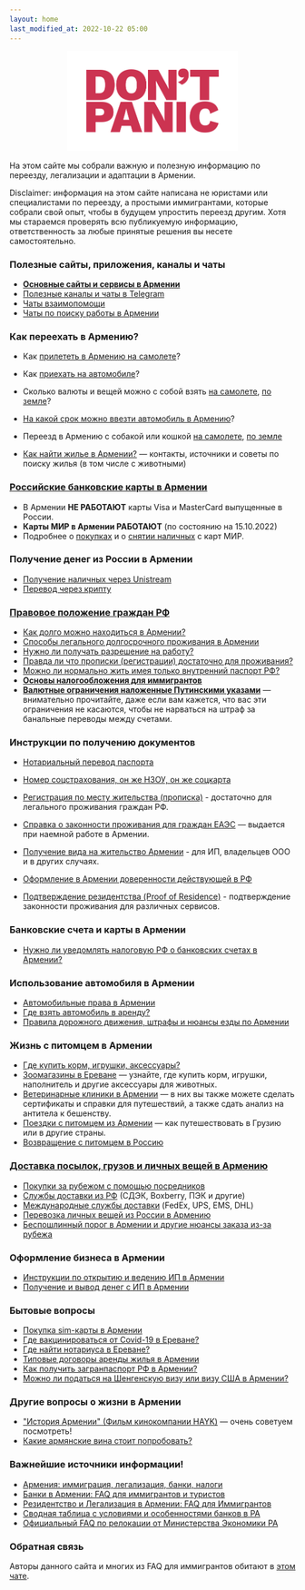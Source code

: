 ```yaml
---
layout: home
last_modified_at: 2022-10-22 05:00
---
```


<p style="text-align: center;"><img src="/assets/panic.svg" alt="Don't panic!" width="300px"></p>

На этом сайте мы собрали важную и полезную информацию по переезду, легализации и адаптации в Армении.

Disclaimer: информация на этом сайте написана не юристами или специалистами по переезду, а простыми
иммигрантами, которые собрали свой опыт, чтобы в будущем упростить переезд другим. Хотя мы стараемся
проверять всю публикуемую информацию, ответственность за любые принятые решения вы несете самостоятельно.

### Полезные сайты, приложения, каналы и чаты

- **[Основные сайты и сервисы в Армении](/websites.md)**
- [Полезные каналы и чаты в Telegram](/telegram-groups.md)
- [Чаты взаимопомощи](/telegram-groups.md#помощь-иммигрантам)
- [Чаты по поиску работы в Армении](/telegram-groups.md#поиск-работы)

### Как переехать в Армению?

- Как [прилететь в Армению на самолете](/moving/by-air.md)?
- Как [приехать на автомобиле](/moving/by-car.md)?
- Сколько валюты и вещей можно с собой взять [на самолете](/moving/by-air.md#customs), [по земле](/moving/by-car.md#customs)?
- [На какой срок можно ввезти автомобиль в Армению](/moving/by-car.md#на-какой-срок-можно-ввезти-автомобиль-в-армению)?
- Переезд в Армению с собакой или кошкой [на самолете](/animals/flight-to-armenia.md), [по земле](/animals/ground-to-armenia.md)

- [Как найти жилье в Армении?](/rent-house.md) — контакты, источники и советы по поиску жилья (в том числе с животными)

### [Российские банковские карты в Армении](/russian-cards.md)

- В Армении **НЕ РАБОТАЮТ** карты Visa и MasterCard выпущенные в России.
- **Карты МИР в Армении РАБОТАЮТ** (по состоянию на 15.10.2022)
- Подробнее о [покупках](/russian-cards.md#особенности-работы-карт-мир-в-армении) и о [снятии наличных](/russian-cards.md#снятие-наличных-с-карт-мир) с карт МИР.

### Получение денег из России в Армении

- [Получение наличных через Unistream](/money/unistream.md)
- [Перевод через крипту](/money/crypto.md)

### [Правовое положение граждан РФ](/migration.md)

- [Как долго можно находиться в Армении?](/migration.md#p1)
- [Способы легального долгосрочного проживания в Армении](/migration.md#p2)
- [Нужно ли получать разрешение на работу?](/migration.md#p4)
- [Правда ли что прописки (регистрации) достаточно для проживания?](/migration.md#p5)
- [Можно ли нормально жить имея только внутренний паспорт РФ?](/migration.md#nopassport)
- **[Основы налогообложения для иммигрантов](/taxes.md)**
- **[Валютные ограничения наложенные Путинскими указами](/laws/restrictions.md)** — внимательно прочитайте, даже если
  вам кажется, что вас эти ограничения не касаются, чтобы не нарваться на штраф за банальные переводы между счетами.

### Инструкции по получению документов

- [Нотариальный перевод паспорта](/documents/passport-translation.md)
- [Номер соцстрахования, он же НЗОУ, он же соцкарта](/documents/social-number.md)
- [Регистрация по месту жительства (прописка)](/documents/registration.md) - достаточно для легального проживания граждан РФ.
- [Справка о законности проживания для граждан ЕАЭС](/documents/eaeu-cert.md) — выдается при наемной работе в Армении.
- [Получение вида на жительство Армении](/documents/residence.md) - для ИП, владельцев ООО и в других случаях.

- [Оформление в Армении доверенности действующей в РФ](/documents/power-of-attorney.md)
- [Подтверждение резидентства (Proof of Residence)](/documents/proof-of-residence.md) - подтверждение законности проживания для различных сервисов.

### Банковские счета и карты в Армении

[//]: # (todo: Банковские карты в Армении)

- [Нужно ли уведомлять налоговую РФ о банковских счетах в Армении?](/money/notifications.md)

### Использование автомобиля в Армении

- [Автомобильные права в Армении](/drive/license.md)
- [Где взять автомобиль в аренду?](/drive/car-rentals.md)
- [Правила дорожного движения, штрафы и нюансы езды по Армении](/drive/armenia.md)

### Жизнь с питомцем в Армении

- [Где купить корм, игрушки, аксессуары?](/animals/#howtobuy)
- [Зоомагазины в Ереване](/animals/shops-yerevan.md) — узнайте, где купить корм, игрушки, наполнитель и другие аксессуары
  для животных.
- [Ветеринарные клиники в Армении](/animals/vetclinics.md) — в них вы также можете сделать сертификаты и справки для
  путешествий, а также сдать анализ на антитела к бешенству.
- [Поездки с питомцем из Армении](/animals/#поездки-с-животным-из-армении) — как путешествовать в Грузию или
  в другие страны.
- [Возвращение с питомцем в Россию](/animals/return-to-russia.md)

### [Доставка посылок, грузов и личных вещей в Армению](/delivery.md)

- [Покупки за рубежом с помощью посредников](/delivery.md#mailforwarding)
- [Службы доставки из РФ](/delivery/services.md#ru) (СДЭК, Boxberry, ПЭК и другие)
- [Международные службы доставки](/delivery/services.md#int) (FedEx, UPS, EMS, DHL)
- [Перевозка личных вещей из России в Армению](/delivery.md#amtrans)
- [Беспошлинный порог в Армении и другие нюансы заказа из-за рубежа](/delivery.md#taxes)

### Оформление бизнеса в Армении

- [Инструкции по открытию и ведению ИП в Армении](/business/ip.md)
- [Получение и вывод денег с ИП в Армении](/business/ip-money.md)

### Бытовые вопросы

- [Покупка sim-карты в Армении](/cellular.md)
- [Где вакцинироваться от Covid-19 в Ереване?](/covid-vaccine.md)
- [Где найти нотариуса в Ереване?](/attorneys.md)
- [Типовые договоры аренды жилья в Армении](/rent-house.md#contract)
- [Как получить загранпаспорт РФ в Армении?](/documents/zagran.md)
- [Можно ли податься на Шенгенскую визу или визу США в Армении?](/documents/foreign-visa.md)

### Другие вопросы о жизни в Армении

- ["История Армении" (Фильм кинокомпании HAYK)](https://youtu.be/w6M5bD2J5hs) — очень советуем посмотреть!
- [Какие армянские вина стоит попробовать?](/armenian-wines.md)

### Важнейшие источники информации!

- [Армения: иммиграция, легализация, банки, налоги](https://t.me/am_banking_and_residency)
- [Банки в Армении: FAQ для иммигрантов и туристов](https://bit.ly/armenian-banks-faq)
- [Резидентство и Легализация в Армении: FAQ для Иммигрантов](https://bit.ly/armenian-residency-faq)
- [Сводная таблица с условиями и особенностями банков в РА](https://bit.ly/armenian-banks-terms)
- [Официальный FAQ по релокации от Министерства Экономики РА](https://mineconomy.am/media/18156/reloc_mineconomy.pdf)

### Обратная связь

Авторы данного сайта и многих из FAQ для иммигрантов обитают в [этом чате](https://t.me/am_banking_and_relocation_chat).
